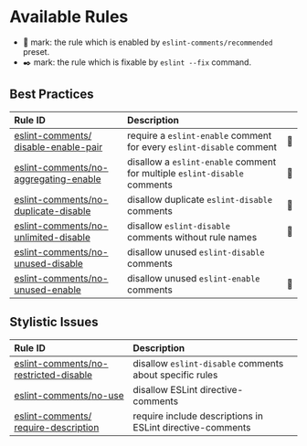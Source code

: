# Available Rules

- 🌟 mark: the rule which is enabled by `eslint-comments/recommended` preset.
- ✒️ mark: the rule which is fixable by `eslint --fix` command.

## Best Practices

| Rule ID | Description |    |
|:--------|:------------|:---|
| [eslint-comments/<wbr>disable-enable-pair](./disable-enable-pair.md) | require a `eslint-enable` comment for every `eslint-disable` comment | 🌟 |
| [eslint-comments/<wbr>no-aggregating-enable](./no-aggregating-enable.md) | disallow a `eslint-enable` comment for multiple `eslint-disable` comments | 🌟 |
| [eslint-comments/<wbr>no-duplicate-disable](./no-duplicate-disable.md) | disallow duplicate `eslint-disable` comments | 🌟 |
| [eslint-comments/<wbr>no-unlimited-disable](./no-unlimited-disable.md) | disallow `eslint-disable` comments without rule names | 🌟 |
| [eslint-comments/<wbr>no-unused-disable](./no-unused-disable.md) | disallow unused `eslint-disable` comments |  |
| [eslint-comments/<wbr>no-unused-enable](./no-unused-enable.md) | disallow unused `eslint-enable` comments | 🌟 |

## Stylistic Issues

| Rule ID | Description |    |
|:--------|:------------|:---|
| [eslint-comments/<wbr>no-restricted-disable](./no-restricted-disable.md) | disallow `eslint-disable` comments about specific rules |  |
| [eslint-comments/<wbr>no-use](./no-use.md) | disallow ESLint directive-comments |  |
| [eslint-comments/<wbr>require-description](./require-description.md) | require include descriptions in ESLint directive-comments |  |

